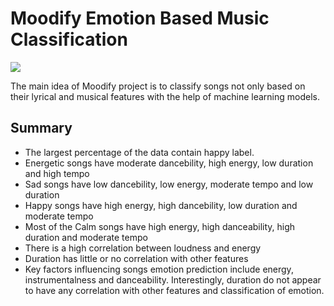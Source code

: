 # Moodify Emotion Based Music Classification
![](https://www.macobserver.com/wp-content/uploads/2022/10/Spotify-audiobook-offerings.jpg)

The main idea of Moodify project is to classify songs not only based on their lyrical and musical features with the help of machine learning models.

## Summary

- The largest percentage of the data contain happy label. 
- Energetic songs have moderate dancebility, high energy, low duration and high tempo 
- Sad songs have low dancebility, low energy, moderate tempo and low duration
- Happy songs have high energy, high dancebility, low duration and moderate tempo
- Most of the Calm songs have high energy, high danceability, high duration and moderate tempo
- There is a high correlation between loudness and energy
- Duration has little or no correlation with other features
- Key factors influencing songs emotion prediction include energy, instrumentalness and danceability. Interestingly, duration do not appear to have any correlation with other features and classification of emotion.

